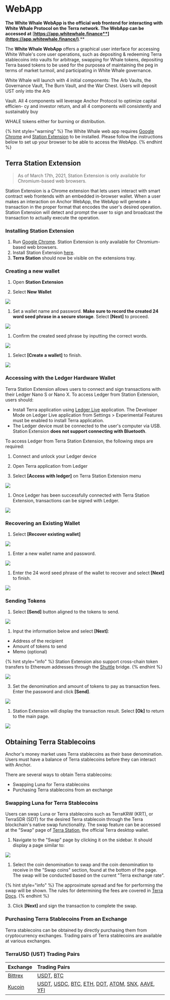 # WebApp

**The White Whale WebApp is the official web frontend for interacting with White Whale Protocol on the Terra network. The WebApp can be accessed at** [**https://app.whitewhale.finance**](https://app.whitewhale.finance/)**.**

The **White Whale WebApp** offers a graphical user interface for accessing White Whale's core user operations, such as depositing & redeeming Terra stablecoins into vaults for arbitrage, swapping for Whale tokens, depositing Terra based tokens to be used for the purposea of maintaining the peg in terms of market turmoil, and participating in White Whale governance.

White Whale will launch with 4 initial components: The Arb Vaults, the Governance
Vault, The Burn Vault, and the War Chest. Users will deposit UST only into the Arb

Vault. All 4 components will leverage Anchor Protocol to optimize capital efficien-
cy and investor return, and all 4 components will consistently and sustainably buy

WHALE tokens either for burning or distribution.

{% hint style="warning" %}
The White Whale web app requires [Google Chrome](https://www.google.com/chrome/) and [Station Extension](https://chrome.google.com/webstore/detail/terra-station/aiifbnbfobpmeekipheeijimdpnlpgpp) to be installed. Please follow the instructions below to set up your browser to be able to access the WebApp.
{% endhint %}

## Terra Station Extension

> As of March 17th, 2021, Station Extension is only available for Chromium-based web browsers.

Station Extension is a Chrome extension that lets users interact with smart contract web frontends with an embedded in-browser wallet. When a user makes an interaction on Anchor WebApp, the WebApp will generate a transaction in the proper format that encodes the user's desired operation. Station Extension will detect and prompt the user to sign and broadcast the transaction to actually execute the operation.

### Installing Station Extension

1. Run [Google Chrome](https://www.google.com/chrome/). Station Extension is only available for Chromium-based web browsers.   
2. Install Station Extension [here](https://chrome.google.com/webstore/detail/terra-station/aiifbnbfobpmeekipheeijimdpnlpgpp?hl=en). 
3. **Terra Station** should now be visible on the extensions tray. 

### Creating a new wallet

1. Open **Station Extension**

2. Select **New Wallet**

![](assets/terra-extension1.png)

1. Set a wallet name and password. **Make sure to record the created 24 word seed phrase in a secure storage**. Select **\[Next\]** to proceed.

![](assets/terra-extension2.png)

1. Confirm the created seed phrase by inputting the correct words.

![](assets/terra-extension3.png)

1. Select **\[Create a wallet\]** to finish.

![](assets/terra-extension4.png)



### Accessing with the Ledger Hardware Wallet

Terra Station Extension allows users to connect and sign transactions with their Ledger Nano S or Nano X. To access Ledger from Station Extension, users should: 

* Install Terra application using [Ledger Live](https://www.ledger.com/ledger-live/download/) application. The Developer Mode on Ledger Live application from Settings &gt; Experimental Features must be enabled to install Terra application.  
* The Ledger device must be connected to the user's computer via USB. Station Extension **does not support connecting with Bluetooth**.

To access Ledger from Terra Station Extension, the following steps are required: 

1. Connect and unlock your Ledger device

2. Open Terra application from Ledger

3. Select **\[Access with ledger\]** on Terra Station Extension menu

![](assets/terra-extension5.png)

1. Once Ledger has been successfully connected with Terra Station Extension, transactions can be signed with Ledger.

![](https://gblobscdn.gitbook.com/assets%2F-MLRzugf7mxc4ryNhTuq%2F-MMsz0hiKUhlI7K6Hu4t%2F-MMt82XaR7Sxw6v-WBj-%2Fimage.png?alt=media&token=0ae3faab-111c-4d95-b69d-4adee41f877d)



### Recovering an Existing Wallet

1. Select **\[Recover existing wallet\]**

![](assets/terra-extension6.png)

1. Enter a new wallet name and password.

![](assets/terra-extension-password.png)

1. Enter the 24 word seed phrase of the wallet to recover and select **\[Next\]** to finish.

![](https://gblobscdn.gitbook.com/assets%2F-MLRzugf7mxc4ryNhTuq%2F-MMsCvhqtM-AVYonMZ2s%2F-MMsp341Aiv2HFDiOGsP%2Fimage.png?alt=media&token=749f32cd-1d34-412b-9af1-486be5057025)

### Sending Tokens

1. Select **\[Send\]** button aligned to the tokens to send.

![](assets/terra-extension7.png)

1. Input the information below and select **\[Next\]**:

* Address of the recipient
* Amount of tokens to send
* Memo \(optional\)

{% hint style="info" %}
Station Extension also support cross-chain token transfers to Ethereum addresses through the [Shuttle](https://github.com/terra-project/shuttle) bridge. 
{% endhint %}

![](assets/terra-extension8.png)

3. Set the denomination and amount of tokens to pay as transaction fees. Enter the password and click **\[Send\]**.

![](assets/terra-extension9.png)

1. Station Extension will display the transaction result. Select **\[Ok\]** to return to the main page. 

![](assets/terra-extension10.png)

## Obtaining Terra Stablecoins

Anchor's money market uses Terra stablecoins as their base denomination. Users must have a balance of Terra stablecoins before they can interact with Anchor.

There are several ways to obtain Terra stablecoins:

* Swapping Luna for Terra stablecoins
* Purchasing Terra stablecoins from an exchange

### Swapping Luna for Terra Stablecoins

Users can swap Luna or Terra stablecoins such as TerraKRW \(KRT\), or TerraSDR \(SDT\) for the desired Terra stablecoin through the Terra blockchain's native swap functionality. The swap feature can be accessed at the "Swap" page of [Terra Station](https://station.terra.money/), the official Terra desktop wallet.

1. Navigate to the "Swap" page by clicking it on the sidebar. It should display a page similar to:

![](assets/terra-extension11.png)

1. Select the coin denomination to swap and the coin denomination to receive in the "Swap coins" section, found at the bottom of the page. The swap will be conducted based on the current "Terra exchange rate".

{% hint style="info" %}
The approximate spread and fee for performing the swap will be shown. The rules for determining the fees are covered in [Terra Docs](https://docs.terra.money/dev/spec-market).
{% endhint %}

3. Click **\[Next\]** and sign the transaction to complete the swap. 



### Purchasing Terra Stablecoins From an Exchange

Terra stablecoins can be obtained by directly purchasing them from cryptocurrency exchanges. Trading pairs of Terra stablecoins are available at various exchanges.

### TerraUSD \(UST\) Trading Pairs

| Exchange | Trading Pairs |
| :--- | :--- |
| [Bittrex](https://bittrex.com/) | [USDT](https://global.bittrex.com/Market/Index?MarketName=USDT-UST), [BTC](https://global.bittrex.com/Market/Index?MarketName=BTC-UST) |
| [Kucoin](https://kucoin.com/) | [USDT](https://trade.kucoin.com/USDT-UST), [USDC](https://trade.kucoin.com/USDC-UST), [BTC](https://trade.kucoin.com/BTC-UST), [ETH](https://trade.kucoin.com/ETH-UST), [DOT](https://trade.kucoin.com/DOT-UST), [ATOM](https://trade.kucoin.com/ATOM-UST), [SNX](https://trade.kucoin.com/SNX-UST), [AAVE](https://trade.kucoin.com/AAVE-UST), [YFI](https://trade.kucoin.com/YFI-UST) |
